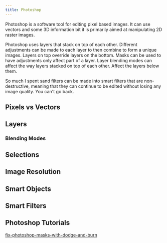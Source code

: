 ```yaml
---
title: Photoshop
---
```


Photoshop is a software tool for editing pixel based images. It can use vectors and some 3D information bit it is primarily aimed at manipulating 2D raster images.

Photoshop uses layers that stack on top of each other. Different adjustments can be made to each layer to then combine to form a unique images. Layers on top override layers on the bottom. Masks can be used to have adjustments only affect part of a layer. Layer blending modes can affect the way layers stacked on top of each other. Affect the layers below them.

So much I spent sand filters can be made into smart filters that are non-destructive, meaning that they can continue to be edited without losing any image quality. You can't go back.

## Pixels vs Vectors

## Layers

### Blending Modes

## Selections

## Image Resolution

## Smart Objects

## Smart Filters

## Photoshop Tutorials

[fix-photoshop-masks-with-dodge-and-burn](../software/fix-photoshop-masks-with-dodge-and-burn.md)
